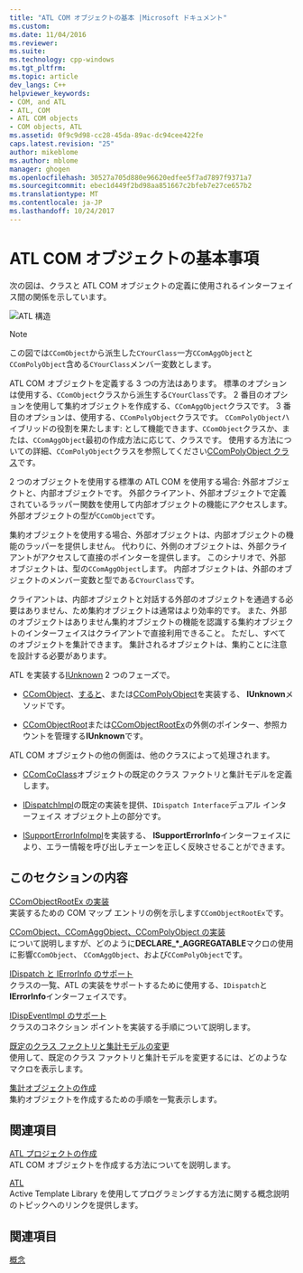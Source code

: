 ```yaml
---
title: "ATL COM オブジェクトの基本 |Microsoft ドキュメント"
ms.custom: 
ms.date: 11/04/2016
ms.reviewer: 
ms.suite: 
ms.technology: cpp-windows
ms.tgt_pltfrm: 
ms.topic: article
dev_langs: C++
helpviewer_keywords:
- COM, and ATL
- ATL, COM
- ATL COM objects
- COM objects, ATL
ms.assetid: 0f9c9d98-cc28-45da-89ac-dc94cee422fe
caps.latest.revision: "25"
author: mikeblome
ms.author: mblome
manager: ghogen
ms.openlocfilehash: 30527a705d880e96620edfee5f7ad7897f9371a7
ms.sourcegitcommit: ebec1d449f2bd98aa851667c2bfeb7e27ce657b2
ms.translationtype: MT
ms.contentlocale: ja-JP
ms.lasthandoff: 10/24/2017
---
```

# <a name="fundamentals-of-atl-com-objects"></a>ATL COM オブジェクトの基本事項
次の図は、クラスと ATL COM オブジェクトの定義に使用されるインターフェイス間の関係を示しています。  
  
 ![ATL 構造](../atl/media/vc307y1.gif "vc307y1")  
  
> [!NOTE]
>  この図では`CComObject`から派生した`CYourClass`一方`CComAggObject`と`CComPolyObject`含める`CYourClass`メンバー変数とします。  
  
 ATL COM オブジェクトを定義する 3 つの方法はあります。 標準のオプションは使用する、`CComObject`クラスから派生する`CYourClass`です。 2 番目のオプションを使用して集約オブジェクトを作成する、`CComAggObject`クラスです。 3 番目のオプションは、使用する、`CComPolyObject`クラスです。 `CComPolyObject`ハイブリッドの役割を果たします: として機能できます、`CComObject`クラスか、または、`CComAggObject`最初の作成方法に応じて、クラスです。 使用する方法についての詳細、`CComPolyObject`クラスを参照してください[CComPolyObject クラス](../atl/reference/ccompolyobject-class.md)です。  
  
 2 つのオブジェクトを使用する標準の ATL COM を使用する場合: 外部オブジェクトと、内部オブジェクトです。 外部クライアント、外部オブジェクトで定義されているラッパー関数を使用して内部オブジェクトの機能にアクセスします。 外部オブジェクトの型が`CComObject`です。  
  
 集約オブジェクトを使用する場合、外部オブジェクトは、内部オブジェクトの機能のラッパーを提供しません。 代わりに、外側のオブジェクトは、外部クライアントがアクセスして直接のポインターを提供します。 このシナリオで、外部オブジェクトは、型の`CComAggObject`します。 内部オブジェクトは、外部のオブジェクトのメンバー変数と型である`CYourClass`です。  
  
 クライアントは、内部オブジェクトと対話する外部のオブジェクトを通過する必要はありません、ため集約オブジェクトは通常はより効率的です。 また、外部のオブジェクトはありません集約オブジェクトの機能を認識する集約オブジェクトのインターフェイスはクライアントで直接利用できること。 ただし、すべてのオブジェクトを集計できます。 集計されるオブジェクトは、集約ことに注意を設計する必要があります。  
  
 ATL を実装する[IUnknown](http://msdn.microsoft.com/library/windows/desktop/ms680509) 2 つのフェーズで。  
  
-   [CComObject](../atl/reference/ccomobject-class.md)、[すると](../atl/reference/ccomaggobject-class.md)、または[CComPolyObject](../atl/reference/ccompolyobject-class.md)を実装する、 **IUnknown**メソッドです。  
  
-   [CComObjectRoot](../atl/reference/ccomobjectroot-class.md)または[CComObjectRootEx](../atl/reference/ccomobjectrootex-class.md)の外側のポインター、参照カウントを管理する**IUnknown**です。  
  
 ATL COM オブジェクトの他の側面は、他のクラスによって処理されます。  
  
-   [CComCoClass](../atl/reference/ccomcoclass-class.md)オブジェクトの既定のクラス ファクトリと集計モデルを定義します。  
  
-   [IDispatchImpl](../atl/reference/idispatchimpl-class.md)の既定の実装を提供、`IDispatch Interface`デュアル インターフェイス オブジェクト上の部分です。  
  
-   [ISupportErrorInfoImpl](../atl/reference/isupporterrorinfoimpl-class.md)を実装する、 **ISupportErrorInfo**インターフェイスにより、エラー情報を呼び出しチェーンを正しく反映させることができます。  
  
## <a name="in-this-section"></a>このセクションの内容  
 [CComObjectRootEx の実装](../atl/implementing-ccomobjectrootex.md)  
 実装するための COM マップ エントリの例を示します`CComObjectRootEx`です。  
  
 [CComObject、CComAggObject、CComPolyObject の実装](../atl/implementing-ccomobject-ccomaggobject-and-ccompolyobject.md)  
 について説明しますが、どのように**DECLARE_\*_AGGREGATABLE**マクロの使用に影響`CComObject`、 `CComAggObject`、および`CComPolyObject`です。  
  
 [IDispatch と IErrorInfo のサポート](../atl/supporting-idispatch-and-ierrorinfo.md)  
 クラスの一覧、ATL の実装をサポートするために使用する、`IDispatch`と**IErrorInfo**インターフェイスです。  
  
 [IDispEventImpl のサポート](../atl/supporting-idispeventimpl.md)  
 クラスのコネクション ポイントを実装する手順について説明します。  
  
 [既定のクラス ファクトリと集計モデルの変更](../atl/changing-the-default-class-factory-and-aggregation-model.md)  
 使用して、既定のクラス ファクトリと集計モデルを変更するには、どのようなマクロを表示します。  
  
 [集計オブジェクトの作成](../atl/creating-an-aggregated-object.md)  
 集約オブジェクトを作成するための手順を一覧表示します。  
  
## <a name="related-sections"></a>関連項目  
 [ATL プロジェクトの作成](../atl/reference/creating-an-atl-project.md)  
 ATL COM オブジェクトを作成する方法についてを説明します。  
  
 [ATL](../atl/active-template-library-atl-concepts.md)  
 Active Template Library を使用してプログラミングする方法に関する概念説明のトピックへのリンクを提供します。  
  
## <a name="see-also"></a>関連項目  
 [概念](../atl/active-template-library-atl-concepts.md)


